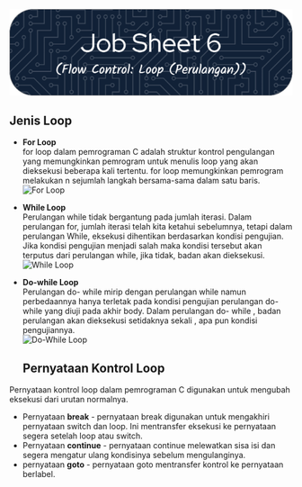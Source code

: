 ![Job Sheet 6](https://github.com/Zyxcid/Praktikum_Algoritma/blob/main/Images/JS6.png)

## Jenis Loop
+ **For Loop**  
  for loop dalam pemrograman C adalah struktur kontrol pengulangan yang memungkinkan pemrogram untuk menulis loop yang akan dieksekusi beberapa kali tertentu. for loop memungkinkan pemrogram melakukan n sejumlah langkah bersama-sama dalam satu baris.  
  ![For Loop](https://media.geeksforgeeks.org/wp-content/uploads/loops.png)  
  
+ **While Loop**  
  Perulangan while tidak bergantung pada jumlah iterasi. Dalam perulangan for, jumlah iterasi telah kita ketahui sebelumnya, tetapi dalam perulangan While, eksekusi dihentikan berdasarkan kondisi pengujian. Jika kondisi pengujian menjadi salah maka kondisi tersebut akan terputus dari perulangan while, jika tidak, badan akan dieksekusi.  
  ![While Loop](https://media.geeksforgeeks.org/wp-content/uploads/20220927171802/WhileloopinC2.png)  
  
+ **Do-while Loop**  
  Perulangan do- while mirip dengan perulangan while namun perbedaannya hanya terletak pada kondisi pengujian perulangan do- while yang diuji pada akhir body. Dalam perulangan do- while , badan perulangan akan dieksekusi setidaknya sekali , apa pun kondisi pengujiannya.  
  ![Do-While Loop](https://media.geeksforgeeks.org/wp-content/uploads/20221006152307/dowhileloopinc.png)

  ## Pernyataan Kontrol Loop  
Pernyataan kontrol loop dalam pemrograman C digunakan untuk mengubah eksekusi dari urutan normalnya.
+ Pernyataan **break** - pernyataan break digunakan untuk mengakhiri pernyataan switch dan loop. Ini mentransfer eksekusi ke pernyataan segera setelah loop atau switch. 
+ Pernyataan **continue** - pernyataan continue melewatkan sisa isi dan segera mengatur ulang kondisinya sebelum mengulanginya.
+ pernyataan **goto** - pernyataan goto mentransfer kontrol ke pernyataan berlabel.
